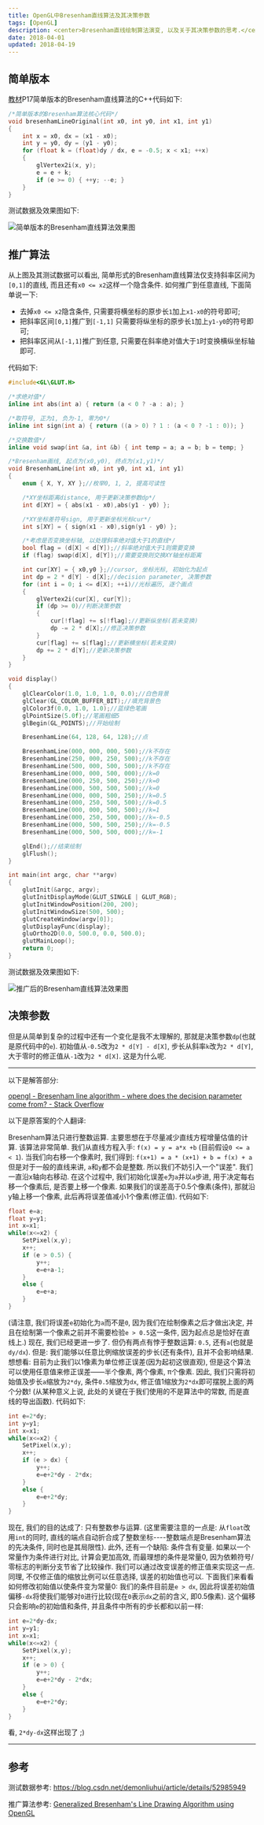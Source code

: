 ```yaml
---
title: OpenGL中Bresenham直线算法及其决策参数
tags: [OpenGL]
description: <center>Bresenham直线绘制算法演变, 以及关于其决策参数的思考.</center>
date: 2018-04-01
updated: 2018-04-19
---
```


## 简单版本

[教材](https://book.douban.com/subject/3629471/)P17简单版本的Bresenham直线算法的C++代码如下:

```cpp
/*简单版本的Bresenham算法核心代码*/
void bresenhamLineOriginal(int x0, int y0, int x1, int y1)
{
	int x = x0, dx = (x1 - x0);
	int y = y0, dy = (y1 - y0);
	for (float k = (float)dy / dx, e = -0.5; x < x1; ++x)
	{
		glVertex2i(x, y);
		e = e + k;
		if (e >= 0) { ++y; --e; }
	}
}
```

测试数据及效果图如下:

![简单版本的Bresenham直线算法效果图](简单版本的Bresenham直线算法效果图.png "简单版本的Bresenham直线算法")

## 推广算法

从上图及其测试数据可以看出, 简单形式的Bresenham直线算法仅支持斜率区间为`[0,1]`的直线, 而且还有`x0 <= x2`这样一个隐含条件.
如何推广到任意直线, 下面简单说一下:

- 去掉`x0 <= x2`隐含条件, 只需要将横坐标的原步长`1`加上`x1-x0`的符号即可;
- 把斜率区间`[0,1]`推广到`[-1,1]` 只需要将纵坐标的原步长`1`加上`y1-y0`的符号即可;
- 把斜率区间从`[-1,1]`推广到任意, 只需要在斜率绝对值大于`1`时变换横纵坐标轴即可.

代码如下:

```cpp
#include<GL\GLUT.H>

/*求绝对值*/
inline int abs(int a) { return (a < 0 ? -a : a); }

/*取符号, 正为1, 负为-1, 零为0*/
inline int sign(int a) { return ((a > 0) ? 1 : (a < 0 ? -1 : 0)); }

/*交换数值*/
inline void swap(int &a, int &b) { int temp = a; a = b; b = temp; }

/*Bresenham画线, 起点为(x0,y0), 终点为(x1,y1)*/
void BresenhamLine(int x0, int y0, int x1, int y1)
{
	enum { X, Y, XY };//枚举0, 1, 2, 提高可读性

	/*XY坐标距离distance, 用于更新决策参数dp*/
	int d[XY] = { abs(x1 - x0),abs(y1 - y0) };

	/*XY坐标差符号sign, 用于更新坐标光标cur*/
	int s[XY] = { sign(x1 - x0),sign(y1 - y0) };

	/*考虑是否变换坐标轴, 以处理斜率绝对值大于1的直线*/
	bool flag = (d[X] < d[Y]);//斜率绝对值大于1则需要变换
	if (flag) swap(d[X], d[Y]);//需要变换则交换XY轴坐标距离

	int cur[XY] = { x0,y0 };//cursor, 坐标光标, 初始化为起点
	int dp = 2 * d[Y] - d[X];//decision parameter, 决策参数
	for (int i = 0; i <= d[X]; ++i)//光标遍历, 逐个画点
	{
		glVertex2i(cur[X], cur[Y]);
		if (dp >= 0)//判断决策参数
		{
			cur[!flag] += s[!flag];//更新纵坐标(若未变换)
			dp -= 2 * d[X];//修正决策参数
		}
		cur[flag] += s[flag];//更新横坐标(若未变换)
		dp += 2 * d[Y];//更新决策参数
	}
}

void display()
{
	glClearColor(1.0, 1.0, 1.0, 0.0);//白色背景
	glClear(GL_COLOR_BUFFER_BIT);//填充背景色
	glColor3f(0.0, 1.0, 1.0);//蓝绿色笔画
	glPointSize(5.0f);//笔画粗细5
	glBegin(GL_POINTS);//开始绘制

	BresenhamLine(64, 128, 64, 128);//点

	BresenhamLine(000, 000, 000, 500);//k不存在
	BresenhamLine(250, 000, 250, 500);//k不存在
	BresenhamLine(500, 000, 500, 500);//k不存在
	BresenhamLine(000, 000, 500, 000);//k=0
	BresenhamLine(000, 250, 500, 250);//k=0
	BresenhamLine(000, 500, 500, 500);//k=0
	BresenhamLine(000, 000, 500, 250);//k=0.5
	BresenhamLine(000, 250, 500, 500);//k=0.5
	BresenhamLine(000, 000, 500, 500);//k=1
	BresenhamLine(000, 250, 500, 000);//k=-0.5	
	BresenhamLine(000, 500, 500, 250);//k=-0.5
	BresenhamLine(000, 500, 500, 000);//k=-1

	glEnd();//结束绘制
	glFlush();
}

int main(int argc, char **argv)
{
	glutInit(&argc, argv);
	glutInitDisplayMode(GLUT_SINGLE | GLUT_RGB);
	glutInitWindowPosition(200, 200);
	glutInitWindowSize(500, 500);
	glutCreateWindow(argv[0]);
	glutDisplayFunc(display);
	gluOrtho2D(0.0, 500.0, 0.0, 500.0);
	glutMainLoop();
	return 0;
}
```

测试数据及效果图如下:

![推广后的Bresenham直线算法效果图](推广后的Bresenham直线算法效果图.png "推广后的Bresenham直线算法")

## 决策参数

但是从简单到复杂的过程中还有一个变化是我不太理解的, 那就是决策参数`dp`(也就是原代码中的`e`). 初始值从`-0.5`改为`2 * d[Y] - d[X]`, 步长从斜率`k`改为`2 * d[Y]`, 大于零时的修正值从`-1`改为`2 * d[X]`. 这是为什么呢.

<!-- TODO: 整理该翻译及个人总结 -->

------

以下是解答部分: 

[opengl - Bresenham line algorithm - where does the decision parameter come from? - Stack Overflow](https://stackoverflow.com/questions/19188319/Bresenham-line-algorithm-where-does-the-decision-parameter-come-from)

以下是原答案的个人翻译:

Bresenham算法只进行整数运算. 主要思想在于尽量减少直线方程增量估值的计算. 
该算法非常简单. 我们从直线方程入手: 
`f(x) = y = a*x +b`
(目前假设`0 <= a < 1`). 当我们向右移一个像素时, 我们得到: 
`f(x+1) = a * (x+1) + b = f(x) + a`
但是对于一般的直线来讲, `a`和`y`都不会是整数.  所以我们不妨引入一个"误差". 我们一直沿x轴向右移动.  在这个过程中, 我们初始化误差`e`为`a`并以`a`步进, 用于决定每右移一个像素后, 是否要上移一个像素.  如果我们的误差高于0.5个像素(条件), 那就沿y轴上移一个像素, 此后再将误差值减小1个像素(修正值). 代码如下:  
```cpp
float e=a;
float y=y1;
int x=x1;
while(x<=x2) {
    SetPixel(x,y);
    x++;
    if (e > 0.5) {
        y++;
        e=e+a-1;
    }
    else {
        e=e+a;
    }
}
```
(请注意, 我们将误差`e`初始化为`a`而不是`0`, 因为我们在绘制像素之后才做出决定, 并且在绘制第一个像素之前并不需要检验`e > 0.5`这一条件, 因为起点总是恰好在直线上.)
现在, 我们已经更进一步了. 但仍有两点有悖于整数运算: `0.5`, 还有`a`(也就是`dy/dx`).  但是: 我们能够以任意比例缩放误差的步长(还有条件), 且并不会影响结果.  想想看: 目前为止我们以1像素为单位修正误差(因为起初这很直观), 但是这个算法可以使用任意值来修正误差——半个像素, 两个像素, π个像素. 
因此, 我们只需将初始值及步长`a`缩放为`2*dy`, 条件`0.5`缩放为`dx`, 修正值1缩放为`2*dx`即可摆脱上面的两个分数! (从某种意义上说, 此处的关键在于我们使用的不是算法中的常数, 而是直线的导出函数). 代码如下: 
```cpp
int e=2*dy;
int y=y1;
int x=x1;
while(x<=x2) {
    SetPixel(x,y);
    x++;
    if (e > dx) {
        y++;
        e=e+2*dy - 2*dx;
    }
    else {
        e=e+2*dy;
    }
}
```
现在, 我们的目的达成了: 只有整数参与运算. (这里需要注意的一点是: 从`float`改用`int`的同时, 直线的端点自动折合成了整数坐标----整数端点是Bresenham算法的先决条件, 同时也是其局限性). 
此外, 还有一个缺陷: 条件含有变量. 如果以一个常量作为条件进行对比, 计算会更加高效, 而最理想的条件是常量0, 因为依赖符号/零标志的判断分支节省了比较操作.  我们可以通过改变误差的修正值来实现这一点. 同理, 不仅修正值的缩放比例可以任意选择, 误差的初始值也可以. 下面我们来看看如何修改初始值以使条件变为常量0: 
我们的条件目前是`e > dx`, 因此将误差初始值偏移`-dx`将使我们能够对`0`进行比较(现在`0`表示`dx`之前的含义, 即0.5像素). 这个偏移只会影响`e`的初始值和条件, 并且条件中所有的步长都和以前一样: 
```cpp
int e=2*dy-dx;
int y=y1;
int x=x1;
while(x<=x2) {
    SetPixel(x,y);
    x++;
    if (e > 0) {
        y++;
        e=e+2*dy - 2*dx;
    }
    else {
        e=e+2*dy;
    }
}
```
看, `2*dy-dx`这样出现了 ;)

------

<!-- END TODO -->

## 参考

测试数据参考: https://blog.csdn.net/demonliuhui/article/details/52985949

推广算法参考: [Generalized Bresenham's Line Drawing Algorithm using OpenGL](http://code-blocks.blogspot.hk/2014/12/generalized-bresenhams-line-drawing.html)
